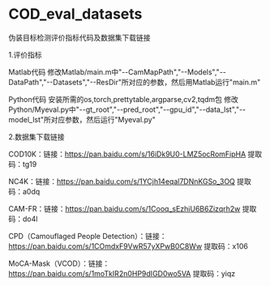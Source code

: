 # COD_eval_datasets
伪装目标检测评价指标代码及数据集下载链接

1.评价指标
  
  Matlab代码
    修改Matlab/main.m中"--CamMapPath","--Models","--DataPath","--Datasets","--ResDir"所对应的参数，然后用Matlab运行"main.m"
  
  Python代码
    安装所需的os,torch,prettytable,argparse,cv2,tqdm包
    修改Python/Myeval.py中"--gt_root","--pred_root","--gpu_id","--data_lst","--model_lst"所对应参数，然后运行"Myeval.py"

2.数据集下载链接
  
  COD10K：链接：https://pan.baidu.com/s/16iDk9U0-LMZ5ocRomFipHA   提取码：tg19
  
  NC4K：链接：https://pan.baidu.com/s/1YCjh14eqal7DNnKGSo_3OQ   提取码：a0dq
  
  CAM-FR：链接：https://pan.baidu.com/s/1Cooq_sEzhiU6B6Zizqrh2w   提取码：do4l
  
  CPD（Camouflaged People Detection）：链接：https://pan.baidu.com/s/1COmdxF9VwR57yXPwB0C8Ww   提取码：x106
  
  MoCA-Mask（VCOD）：链接：https://pan.baidu.com/s/1moTkIR2n0HP9dIGD0wo5VA   提取码：yiqz
